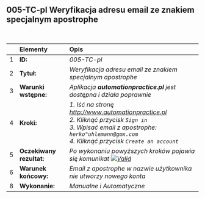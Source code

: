 ## 005-TC-pl Weryfikacja adresu email ze znakiem specjalnym apostrophe

<br>

|     | Elementy                 | Opis                                                                   |
| :-- | :----------------------- | :--------------------------------------------------------------------- |
| 1   | **ID:**                  | _005-TC-pl_                                                            |
| 2   | **Tytuł:**               | _Weryfikacja adresu email ze znakiem specjalnym apostrophe_ |
| 3   | **Warunki wstępne:**     | _Aplikacja **automationpractice.pl** jest dostępna i działa poprawnie_ |
| 4   | **Kroki:**               | _1. Iść na stronę http://www.automationpractice.pl <br> 2. Kliknąć przycisk `Sign in` <br> 3. Wpisać email z apostrophe: `herko"uhlemann@gmx.com` <br> 4. Kliknąć przycisk `Create an account`_ |
| 5   | **Oczekiwany rezultat:** | _Po wykonaniu powyższych kroków pojawia się komunikat [![Valid](https://img.shields.io/badge/Invalid%20email%20address.-f3515c)](#)_ |
| 6   | **Warunek końcowy:**     | _Email z apostrophe w nazwie użytkownika nie utworzy nowego konta_     |
| 8   | **Wykonanie:**           | _Manualne i Automatyczne_                                              |
